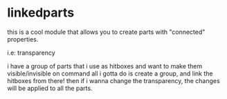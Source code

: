 # linkedparts
this is a cool module that allows you to create parts with "connected" properties.

i.e: transparency

i have a group of parts that i use as hitboxes and want to make them visible/invisible on command
all i gotta do is create a group, and link the hitboxes from there!
then if i wanna change the transparency, the changes will be applied to all the parts.